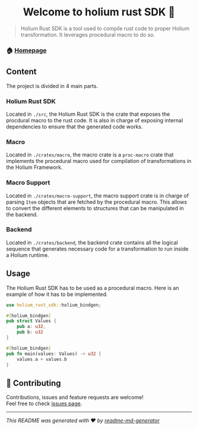 <h1 align="center">Welcome to holium rust SDK 👋</h1>

> Holium Rust SDK is a tool used to compile rust code to proper Holium transformation. It leverages procedural macro to do so.

### 🏠 [Homepage](https://holium.org/)

## Content

The project is divided in 4 main parts.

### Holium Rust SDK

Located in `./src`, the Holium Rust SDK is the crate that exposes the procdural macro to the rust code. It is also in
charge of exposing internal dependencies to ensure that the generated code works.

### Macro

Located in `./crates/macro`, the macro crate is a `proc-macro` crate that implements the procedural macro
used for compilation of transformations in the Holium Framework.

### Macro Support

Located in `./crates/macro-support`, the macro support crate is in charge of parsing `Item` objects that
are fetched by the procedural macro. This allows to convert the different elements to structures that 
can be manipulated in the backend.

### Backend

Located in `./crates/backend`, the backend crate contains all the logical sequence that generates necessary code for a 
transformation to run inside a Holium runtime.

## Usage

The Holium Rust SDK has to be used as a procedural macro. Here is an example of how it has to be 
implemented.

```rust
use holium_rust_sdk::holium_bindgen;

#[holium_bindgen]
pub struct Values {
    pub a: u32,
    pub b: u32
}

#[holium_bindgen]
pub fn main(values: Values) -> u32 {
    values.a + values.b
}

```

## 🤝 Contributing

Contributions, issues and feature requests are welcome!<br />Feel free to check [issues page](https://github.com/polyphene/holium-rust-sdk/issues).


***
_This README was generated with ❤️ by [readme-md-generator](https://github.com/kefranabg/readme-md-generator)_